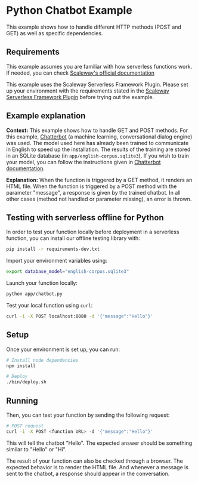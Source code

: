 # Python Chatbot Example

This example shows how to handle different HTTP methods (POST and GET) as well as specific dependencies.

## Requirements

This example assumes you are familiar with how serverless functions work. If needed, you can check [Scaleway's official documentation](https://www.scaleway.com/en/docs/serverless/functions/quickstart/)

This example uses the Scaleway Serverless Framework Plugin. Please set up your environment with the requirements stated in the [Scaleway Serverless Framework Plugin](https://github.com/scaleway/serverless-scaleway-functions) before trying out the example.

## Example explanation

**Context:** This example shows how to handle GET and POST methods. For this example, [Chatterbot](https://github.com/gunthercox/ChatterBot/tree/1.0.4) (a machine learning, conversational dialog engine) was used. The model used here has already been trained to communicate in English to speed up the installation. The results of the training are stored in an SQLite database (in `app/english-corpus.sqlite3`). If you wish to train your model, you can follow the instructions given in [Chatterbot documentation](https://chatterbot.readthedocs.io/en/stable/training.html).

**Explanation:** When the function is triggered by a GET method, it renders an HTML file. When the function is triggered by a POST method with the parameter "message", a response is given by the trained chatbot. In all other cases (method not handled or parameter missing), an error is thrown.

## Testing with serverless offline for Python

In order to test your function locally before deployment in a serverless function, you can install our offline testing library with:

```bash
pip install -r requirements-dev.txt
```

Import your environment variables using:

```bash
export database_model="english-corpus.sqlite3"
```

Launch your function locally:

```bash
python app/chatbot.py
```

Test your local function using `curl`:

```bash
curl -i -X POST localhost:8080 -d '{"message":"Hello"}'
```

## Setup

Once your environment is set up, you can run:

```bash
# Install node dependencies
npm install

# Deploy
./bin/deploy.sh
```

## Running

Then, you can test your function by sending the following request:

```bash
# POST request
curl -i -X POST <function URL> -d '{"message":"Hello"}'
```

This will tell the chatbot "Hello". The expected answer should be something similar to "Hello" or "Hi".

The result of your function can also be checked through a browser. The expected behavior is to render the HTML file. And whenever a message is sent to the chatbot, a response should appear in the conversation.
